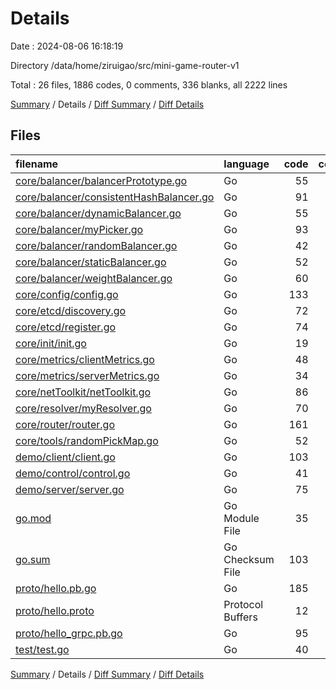 # Details

Date : 2024-08-06 16:18:19

Directory /data/home/ziruigao/src/mini-game-router-v1

Total : 26 files,  1886 codes, 0 comments, 336 blanks, all 2222 lines

[Summary](results.md) / Details / [Diff Summary](diff.md) / [Diff Details](diff-details.md)

## Files
| filename | language | code | comment | blank | total |
| :--- | :--- | ---: | ---: | ---: | ---: |
| [core/balancer/balancerPrototype.go](/core/balancer/balancerPrototype.go) | Go | 55 | 0 | 8 | 63 |
| [core/balancer/consistentHashBalancer.go](/core/balancer/consistentHashBalancer.go) | Go | 91 | 0 | 19 | 110 |
| [core/balancer/dynamicBalancer.go](/core/balancer/dynamicBalancer.go) | Go | 55 | 0 | 15 | 70 |
| [core/balancer/myPicker.go](/core/balancer/myPicker.go) | Go | 93 | 0 | 12 | 105 |
| [core/balancer/randomBalancer.go](/core/balancer/randomBalancer.go) | Go | 42 | 0 | 14 | 56 |
| [core/balancer/staticBalancer.go](/core/balancer/staticBalancer.go) | Go | 52 | 0 | 15 | 67 |
| [core/balancer/weightBalancer.go](/core/balancer/weightBalancer.go) | Go | 60 | 0 | 17 | 77 |
| [core/config/config.go](/core/config/config.go) | Go | 133 | 0 | 23 | 156 |
| [core/etcd/discovery.go](/core/etcd/discovery.go) | Go | 72 | 0 | 14 | 86 |
| [core/etcd/register.go](/core/etcd/register.go) | Go | 74 | 0 | 10 | 84 |
| [core/init/init.go](/core/init/init.go) | Go | 19 | 0 | 4 | 23 |
| [core/metrics/clientMetrics.go](/core/metrics/clientMetrics.go) | Go | 48 | 0 | 13 | 61 |
| [core/metrics/serverMetrics.go](/core/metrics/serverMetrics.go) | Go | 34 | 0 | 11 | 45 |
| [core/netToolkit/netToolkit.go](/core/netToolkit/netToolkit.go) | Go | 86 | 0 | 18 | 104 |
| [core/resolver/myResolver.go](/core/resolver/myResolver.go) | Go | 70 | 0 | 13 | 83 |
| [core/router/router.go](/core/router/router.go) | Go | 161 | 0 | 23 | 184 |
| [core/tools/randomPickMap.go](/core/tools/randomPickMap.go) | Go | 52 | 0 | 13 | 65 |
| [demo/client/client.go](/demo/client/client.go) | Go | 103 | 0 | 15 | 118 |
| [demo/control/control.go](/demo/control/control.go) | Go | 41 | 0 | 8 | 49 |
| [demo/server/server.go](/demo/server/server.go) | Go | 75 | 0 | 15 | 90 |
| [go.mod](/go.mod) | Go Module File | 35 | 0 | 6 | 41 |
| [go.sum](/go.sum) | Go Checksum File | 103 | 0 | 1 | 104 |
| [proto/hello.pb.go](/proto/hello.pb.go) | Go | 185 | 0 | 26 | 211 |
| [proto/hello.proto](/proto/hello.proto) | Protocol Buffers | 12 | 0 | 4 | 16 |
| [proto/hello_grpc.pb.go](/proto/hello_grpc.pb.go) | Go | 95 | 0 | 16 | 111 |
| [test/test.go](/test/test.go) | Go | 40 | 0 | 3 | 43 |

[Summary](results.md) / Details / [Diff Summary](diff.md) / [Diff Details](diff-details.md)
